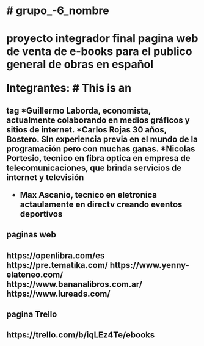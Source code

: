 <h1> # grupo_-6_nombre <h1>
proyecto integrador final
pagina web de venta de e-books para el publico general de obras en español

Integrantes: # This is an <h2> tag
*Guillermo Laborda, economista, actualmente colaborando en medios gráficos y sitios de internet.
*Carlos Rojas 30 años, Bostero. SIn experiencia previa en el mundo de la programación pero con muchas ganas.
*Nicolas Portesio, tecnico en fibra optica en empresa de telecomunicaciones, que brinda servicios de internet y televisión
* Max Ascanio, tecnico en eletronica actaulamente en directv creando eventos deportivos

<h2>paginas web <h2>
https://openlibra.com/es
https://pre.tematika.com/
https://www.yenny-elateneo.com/
https://www.bananalibros.com.ar/
https://www.lureads.com/

<h2>pagina Trello <h2>
https://trello.com/b/iqLEz4Te/ebooks
